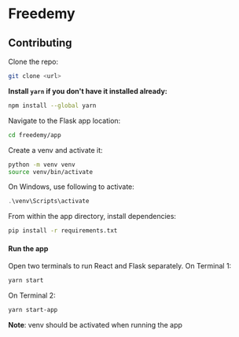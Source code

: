 # Freedemy

## Contributing
Clone the repo:
``` bash
git clone <url>
```
**Install `yarn` if you don't have it installed already:**
```bash
npm install --global yarn
```
Navigate to the Flask app location:
``` bash
cd freedemy/app
```
Create a venv and activate it:
``` bash
python -m venv venv
source venv/bin/activate
```
On Windows, use following to activate:
``` powershell
.\venv\Scripts\activate
```
From within the app directory, install dependencies:
``` bash
pip install -r requirements.txt
```
#### Run the app
Open two terminals to run React and Flask separately.
On Terminal 1:
``` bash
yarn start
```
On Terminal 2:
```bash
yarn start-app
```
**Note**: venv should be activated when running the app
